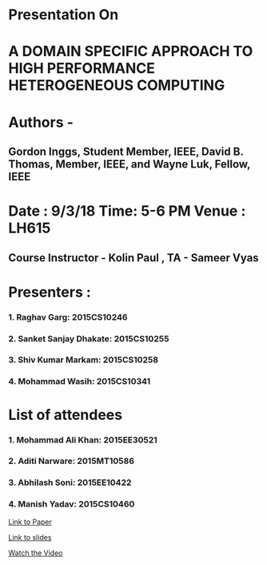 # Presentation On
# A DOMAIN SPECIFIC APPROACH TO HIGH PERFORMANCE HETEROGENEOUS COMPUTING
# Authors -
## Gordon Inggs, Student Member, IEEE, David B. Thomas, Member, IEEE, and Wayne Luk, Fellow, IEEE
# Date : 9/3/18 Time: 5-6 PM Venue : LH615
## Course Instructor - Kolin Paul , TA - Sameer Vyas

# Presenters :
### 1. Raghav Garg: 2015CS10246
### 2. Sanket Sanjay Dhakate: 2015CS10255
### 3. Shiv Kumar Markam: 2015CS10258
### 4. Mohammad Wasih: 2015CS10341

# List of attendees
### 1. Mohammad Ali Khan: 2015EE30521
### 2. Aditi Narware: 2015MT10586
### 3. Abhilash Soni: 2015EE10422
### 4. Manish Yadav: 2015CS10460

[Link to Paper](http://ieeexplore.ieee.org/document/7465804/)

[Link to slides](https://docs.google.com/presentation/d/1LPxi-sep64JdeGBQsRpxiqZZG6NhRHgCSeojZ644EeI/edit?usp=sharing)

[Watch the Video](https://l.messenger.com/l.php?u=https%3A%2F%2Fdrive.google.com%2Ffile%2Fd%2F1p0UhdOzLPukrB-bYZmb2-ZRleqgj2w5w%2Fview%3Fusp%3Dsharing&h=ATNs_x70NI0AOoV50Sg-MHLJb5anS9LGdDPovlgtm2w5oObWpWRtEcOp6tkrWt9RpSFN_NIazYqhkAIRdwmjvNzV53-5hPxZ2CcduEU9NO3qC_3fzw1hKA)
